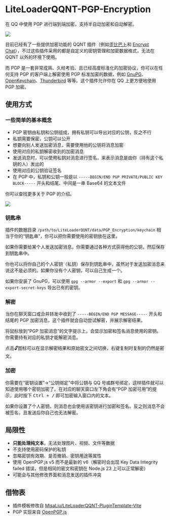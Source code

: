 # LiteLoaderQQNT-PGP-Encryption

在 QQ 中使用 PGP 进行端到端加密，支持半自动加密和自动解密。

![](https://p.sda1.dev/20/46239ec68b0c24bb19a5a65d0d80ea1c)

目前已经有了一些提供加密功能的 QQNT 插件（例如[歪比巴卜](https://github.com/yuyumoko/LiteLoaderQQNT-Plugin-Eencode)和 [Encrypt Chat](https://github.com/WJZ-P/LiteLoaderQQNT-Encrypt-Chat)），不过这些插件采用的都是自定义的密钥管理和加密数据格式，无法在 QQNT 以外的环境下使用。

而 PGP 是一套非常成熟、久经考验、且已经高度标准化的加密协议，你可以在任何支持 PGP 的客户端上解密使用 PGP 标准加密的数据，例如 [GnuPG](https://gnupg.org/)、[OpenKeychain](https://www.openkeychain.org/)、[Thunderbird](https://www.thunderbird.net/) 等等。这个插件允许你在 QQ 上更方便地使用 PGP 加密。

## 使用方式

### 一些简单的基本概念

* PGP 密钥由私钥和公钥组成，拥有私钥可以导出对应的公钥，反之不行
* 私钥需要保密，公钥可以公开
* 想要向别人发送加密消息，需要使用他的公钥将消息加密
* 使用对应的私钥解密收到的加密消息
* 发送消息时，可以使用私钥对消息进行签名，来表示消息是由你（持有这个私钥的人）发出的
* 使用对应的公钥验证签名
* 在 PGP 中，私钥和公钥一般是以 `-----BEGIN/END PGP PRIVATE/PUBLIC KEY BLOCK-----` 开头和结尾、中间是一串 Base64 的文本文件

你可以查找更多关于 PGP 的介绍。

![](https://p.sda1.dev/20/7bee6e77e0c5273da705aa30ffe9bb03)

### 钥匙串

插件的数据目录 `/path/to/LiteLoaderQQNT/data/PGP_Encryption/keychain` 相当于你的“钥匙串”，你可以把你需要使用的密钥放在这里。

如果你需要给某个人发送加密消息，你需要通过各种方式获得他的公钥，然后保存到钥匙串中。

你也可以将你自己的个人密钥（私钥）保存到钥匙串中，虽然对于发送加密消息来说这不是必须的。如果你没有个人密钥，可以自己生成一个。

如果你安装了 GnuPG，可以使用 `gpg --armor --export` 和 `gpg --armor --export-secret-keys` 导出已有的密钥。

### 解密

当你在聊天窗口或合并转发中收到了 `-----BEGIN/END PGP MESSAGE-----` 开头和结尾的 PGP 加密消息，这个插件就会自动尝试解密，并展示解密结果。

将鼠标放到“PGP 加密消息”的文字提示上，会显示加密和签名消息使用的密钥。你需要持有对应的私钥才能解密消息。

点击🔓图标可以在显示解密结果和原始密文之间切换，右键复制时复制的仍然是密文。

### 加密

你需要在“密钥设置”→“公钥绑定”中将公钥与 QQ 号或群号绑定，这样插件就可以知道使用哪个密钥加密了。在对应的聊天窗口左下角会有“PGP 加密可用”的提示，此时按下 <kbd>Ctrl + /</kbd> 即可加密输入窗口内的文本。

如果你设置了个人密钥，则消息也会使用该密钥进行加密和签名。反之则消息不会被签名，且发送后你自己也无法解密。

## 局限性

* **只能处理纯文本**，无法处理图片、视频、文件等数据
* 不支持使用密码保护的私钥
* 忽略密钥有效期、是否撤销、密钥用途等属性
* 使用 OpenPGP.js v5 而不是最新的 v6（解密时会出现 Key Data Integrity failed 错误，但是相同的密文和密钥在 Node.js 23 上可以正常解密）
* 可能会与其他修改界面和消息发送的插件冲突

## 借物表

* 插件模板修改自 [MisaLiu/LiteLoaderQQNT-PluginTemplate-Vite](https://github.com/MisaLiu/LiteLoaderQQNT-PluginTemplate-Vite)
* PGP 实现来自 [OpenPGP.js](https://openpgpjs.org/)